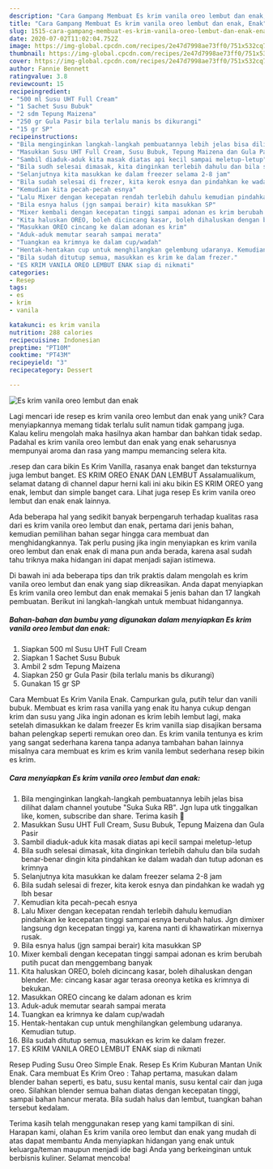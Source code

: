 ```yaml
---
description: "Cara Gampang Membuat Es krim vanila oreo lembut dan enak, Enak"
title: "Cara Gampang Membuat Es krim vanila oreo lembut dan enak, Enak"
slug: 1515-cara-gampang-membuat-es-krim-vanila-oreo-lembut-dan-enak-enak
date: 2020-07-02T11:02:04.752Z
image: https://img-global.cpcdn.com/recipes/2e47d7998ae73ff0/751x532cq70/es-krim-vanila-oreo-lembut-dan-enak-foto-resep-utama.jpg
thumbnail: https://img-global.cpcdn.com/recipes/2e47d7998ae73ff0/751x532cq70/es-krim-vanila-oreo-lembut-dan-enak-foto-resep-utama.jpg
cover: https://img-global.cpcdn.com/recipes/2e47d7998ae73ff0/751x532cq70/es-krim-vanila-oreo-lembut-dan-enak-foto-resep-utama.jpg
author: Fannie Bennett
ratingvalue: 3.8
reviewcount: 15
recipeingredient:
- "500 ml Susu UHT Full Cream"
- "1 Sachet Susu Bubuk"
- "2 sdm Tepung Maizena"
- "250 gr Gula Pasir bila terlalu manis bs dikurangi"
- "15 gr SP"
recipeinstructions:
- "Bila menginginkan langkah-langkah pembuatannya lebih jelas bisa dilihat dalam channel youtube &#34;Suka Suka RB&#34;. Jgn lupa utk tinggalkan like, komen, subscribe dan share. Terima kasih 🙏"
- "Masukkan Susu UHT Full Cream, Susu Bubuk, Tepung Maizena dan Gula Pasir"
- "Sambil diaduk-aduk kita masak diatas api kecil sampai meletup-letup"
- "Bila sudh selesai dimasak, kita dinginkan terlebih dahulu dan bila sudah benar-benar dingin kita pindahkan ke dalam wadah dan tutup adonan es krimnya"
- "Selanjutnya kita masukkan ke dalam freezer selama 2-8 jam"
- "Bila sudah selesai di frezer, kita kerok esnya dan pindahkan ke wadah yg lbh besar"
- "Kemudian kita pecah-pecah esnya"
- "Lalu Mixer dengan kecepatan rendah terlebih dahulu kemudian pindahkan ke kecepatan tinggi sampai esnya berubah halus. Jgn dimixer langsung dgn kecepatan tinggi ya, karena nanti di khawatirkan mixernya rusak."
- "Bila esnya halus (jgn sampai berair) kita masukkan SP"
- "Mixer kembali dengan kecepatan tinggi sampai adonan es krim berubah putih pucat dan menggembang banyak"
- "Kita haluskan OREO, boleh dicincang kasar, boleh dihaluskan dengan blender. Me: cincang kasar agar terasa oreonya ketika es krimnya di bekukan."
- "Masukkan OREO cincang ke dalam adonan es krim"
- "Aduk-aduk memutar searah sampai merata"
- "Tuangkan ea krimnya ke dalam cup/wadah"
- "Hentak-hentakan cup untuk menghilangkan gelembung udaranya. Kemudian tutup."
- "Bila sudah ditutup semua, masukkan es krim ke dalam frezer."
- "ES KRIM VANILA OREO LEMBUT ENAK siap di nikmati"
categories:
- Resep
tags:
- es
- krim
- vanila

katakunci: es krim vanila 
nutrition: 288 calories
recipecuisine: Indonesian
preptime: "PT10M"
cooktime: "PT43M"
recipeyield: "3"
recipecategory: Dessert

---
```



![Es krim vanila oreo lembut dan enak](https://img-global.cpcdn.com/recipes/2e47d7998ae73ff0/751x532cq70/es-krim-vanila-oreo-lembut-dan-enak-foto-resep-utama.jpg)

Lagi mencari ide resep es krim vanila oreo lembut dan enak yang unik? Cara menyiapkannya memang tidak terlalu sulit namun tidak gampang juga. Kalau keliru mengolah maka hasilnya akan hambar dan bahkan tidak sedap. Padahal es krim vanila oreo lembut dan enak yang enak seharusnya mempunyai aroma dan rasa yang mampu memancing selera kita.

.resep dan cara bikin Es Krim Vanilla, rasanya enak banget dan teksturnya juga lembut banget. ES KRIM OREO ENAK DAN LEMBUT Assalamualikum, selamat datang di channel dapur herni kali ini aku bikin ES KRIM OREO yang enak, lembut dan simple banget cara. Lihat juga resep Es krim vanila oreo lembut dan enak enak lainnya.

Ada beberapa hal yang sedikit banyak berpengaruh terhadap kualitas rasa dari es krim vanila oreo lembut dan enak, pertama dari jenis bahan, kemudian pemilihan bahan segar hingga cara membuat dan menghidangkannya. Tak perlu pusing jika ingin menyiapkan es krim vanila oreo lembut dan enak enak di mana pun anda berada, karena asal sudah tahu triknya maka hidangan ini dapat menjadi sajian istimewa.


Di bawah ini ada beberapa tips dan trik praktis dalam mengolah es krim vanila oreo lembut dan enak yang siap dikreasikan. Anda dapat menyiapkan Es krim vanila oreo lembut dan enak memakai 5 jenis bahan dan 17 langkah pembuatan. Berikut ini langkah-langkah untuk membuat hidangannya.

<!--inarticleads1-->

##### Bahan-bahan dan bumbu yang digunakan dalam menyiapkan Es krim vanila oreo lembut dan enak:

1. Siapkan 500 ml Susu UHT Full Cream
1. Siapkan 1 Sachet Susu Bubuk
1. Ambil 2 sdm Tepung Maizena
1. Siapkan 250 gr Gula Pasir (bila terlalu manis bs dikurangi)
1. Gunakan 15 gr SP


Cara Membuat Es Krim Vanila Enak. Campurkan gula, putih telur dan vanili bubuk. Membuat es krim rasa vanilla yang enak itu hanya cukup dengan krim dan susu yang Jika ingin adonan es krim lebih lembut lagi, maka setelah dimasukkan ke dalam freezer Es krim vanilla siap disajikan bersama bahan pelengkap seperti remukan oreo dan. Es krim vanila tentunya es krim yang sangat sederhana karena tanpa adanya tambahan bahan lainnya misalnya cara membuat es krim es krim vanila lembut sederhana resep bikin es krim. 

<!--inarticleads2-->

##### Cara menyiapkan Es krim vanila oreo lembut dan enak:

1. Bila menginginkan langkah-langkah pembuatannya lebih jelas bisa dilihat dalam channel youtube &#34;Suka Suka RB&#34;. Jgn lupa utk tinggalkan like, komen, subscribe dan share. Terima kasih 🙏
1. Masukkan Susu UHT Full Cream, Susu Bubuk, Tepung Maizena dan Gula Pasir
1. Sambil diaduk-aduk kita masak diatas api kecil sampai meletup-letup
1. Bila sudh selesai dimasak, kita dinginkan terlebih dahulu dan bila sudah benar-benar dingin kita pindahkan ke dalam wadah dan tutup adonan es krimnya
1. Selanjutnya kita masukkan ke dalam freezer selama 2-8 jam
1. Bila sudah selesai di frezer, kita kerok esnya dan pindahkan ke wadah yg lbh besar
1. Kemudian kita pecah-pecah esnya
1. Lalu Mixer dengan kecepatan rendah terlebih dahulu kemudian pindahkan ke kecepatan tinggi sampai esnya berubah halus. Jgn dimixer langsung dgn kecepatan tinggi ya, karena nanti di khawatirkan mixernya rusak.
1. Bila esnya halus (jgn sampai berair) kita masukkan SP
1. Mixer kembali dengan kecepatan tinggi sampai adonan es krim berubah putih pucat dan menggembang banyak
1. Kita haluskan OREO, boleh dicincang kasar, boleh dihaluskan dengan blender. Me: cincang kasar agar terasa oreonya ketika es krimnya di bekukan.
1. Masukkan OREO cincang ke dalam adonan es krim
1. Aduk-aduk memutar searah sampai merata
1. Tuangkan ea krimnya ke dalam cup/wadah
1. Hentak-hentakan cup untuk menghilangkan gelembung udaranya. Kemudian tutup.
1. Bila sudah ditutup semua, masukkan es krim ke dalam frezer.
1. ES KRIM VANILA OREO LEMBUT ENAK siap di nikmati


Resep Puding Susu Oreo Simple Enak. Resep Es Krim Kuburan Mantan Unik Enak. Cara membuat Es Krim Oreo : Tahap pertama, masukan dalam blender bahan seperti, es batu, susu kental manis, susu kental cair dan juga oreo. Silahkan blender semua bahan diatas dengan kecepatan tinggi, sampai bahan hancur merata. Bila sudah halus dan lembut, tuangkan bahan tersebut kedalam. 

Terima kasih telah menggunakan resep yang kami tampilkan di sini. Harapan kami, olahan Es krim vanila oreo lembut dan enak yang mudah di atas dapat membantu Anda menyiapkan hidangan yang enak untuk keluarga/teman maupun menjadi ide bagi Anda yang berkeinginan untuk berbisnis kuliner. Selamat mencoba!

